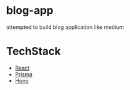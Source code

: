 # blog-app
attempted to build blog application like medium 


# TechStack
- [React](https://reactjs.org/)
- [Prisma]([https://reactjs.org/](https://www.prisma.io/docs))
- [Hono]([https://www.prisma.io/docs](https://hono.dev/docs/))
